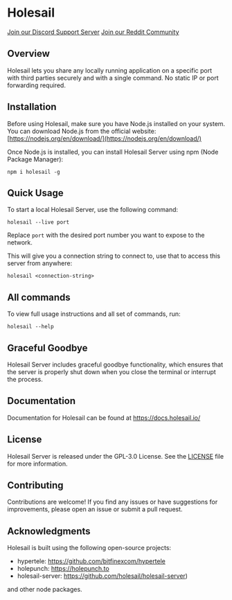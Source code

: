  # Holesail

[Join our Discord Support Server](https://discord.gg/TQVacE7Vnj) [Join our Reddit Community](https://www.reddit.com/r/holesail/)

## Overview

Holesail lets you share any locally running application on a specific port with third parties securely and with a single command. No static IP or port forwarding required.

## Installation

Before using Holesail, make sure you have Node.js installed on your system. You can download Node.js from the official website: [https://nodejs.org/en/download/](https://nodejs.org/en/download/)

Once Node.js is installed, you can install Holesail Server using npm (Node Package Manager):

```
npm i holesail -g
```

## Quick Usage

To start a local Holesail Server, use the following command:

```
holesail --live port
```
Replace `port` with the desired port number you want to expose to the network.

This will give you a connection string to connect to, use that to access this server from anywhere:

```
holesail <connection-string> 
```

## All commands

To view full usage instructions and all set of commands, run:
```
holesail --help
```

## Graceful Goodbye

Holesail Server includes graceful goodbye functionality, which ensures that the server is properly shut down when you close the terminal or interrupt the process.

## Documentation

Documentation for Holesail can be found at https://docs.holesail.io/

## License

Holesail Server is released under the GPL-3.0 License. See the [LICENSE](https://www.gnu.org/licenses/gpl-3.0.en.html) file for more information.

## Contributing

Contributions are welcome! If you find any issues or have suggestions for improvements, please open an issue or submit a pull request.

## Acknowledgments

Holesail is built using the following open-source projects:

- hypertele: https://github.com/bitfinexcom/hypertele
- holepunch: https://holepunch.to
- holesail-server: https://github.com/holesail/holesail-server)

and other node packages.
